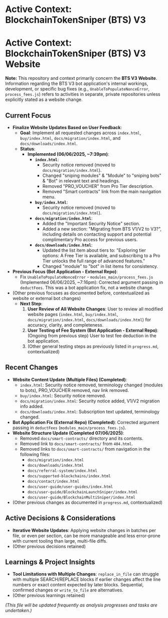 # Active Context: BlockchainTokenSniper (BTS) V3

# Active Context: BlockchainTokenSniper (BTS) V3 Website

**Note:** This repository and context primarily concern the **BTS V3 Website**. Information regarding the BTS V3 bot application's internal workings, development, or specific bug fixes (e.g., `UnableToPopulateNonceError`, `process_fees.js`) refers to activities in separate, private repositories unless explicitly stated as a website change.

## Current Focus

*   **Finalize Website Updates Based on User Feedback**:
    *   **Goal**: Implement all requested changes across `index.html`, `buy/index.html`, `docs/migration/index.html`, and `docs/downloads/index.html`.
    *   **Status**:
        *   **Implemented (06/06/2025, ~7:39pm)**:
            *   **`index.html`**:
                *   Security notice removed (moved to `docs/migration/index.html`).
                *   Changed "sniping modules" & "Module" to "sniping bots" & "Bot" in relevant text and headings.
                *   Removed "PRO_VOUCHER" from Pro Tier description.
                *   Removed "Smart contracts" link from the main navigation menu.
            *   **`buy/index.html`**:
                *   Security notice removed (moved to `docs/migration/index.html`).
            *   **`docs/migration/index.html`**:
                *   Added the "Important Security Notice" section.
                *   Added a new section: "Migrating from BTS V1/V2 to V3?", including details on contacting support and potential complimentary Pro access for previous users.
            *   **`docs/downloads/index.html`**:
                *   Updated the list item about tiers to: "Exploring tier options: A Free Tier is available, and subscribing to a Pro Tier unlocks the full range of advanced features."
                *   Changed "module" to "bot" in list items for consistency.
*   **Previous Focus (Bot Application - External Repo)**:
    *   Fix `UnableToPopulateNonceError` - `modules_main/process_fees.js` (Implemented 06/06/2025, ~7:16pm): Corrected argument passing in `deductFees`. This was a bot application fix, not a website change.
*   (Other previous focuses as documented before, contextualized as website or external bot changes)
    *   **Next Step**:
        1.  **User Review of All Website Changes**: User to review all modified website pages (`index.html`, `buy/index.html`, `docs/migration/index.html`, `docs/downloads/index.html`) for accuracy, clarity, and completeness.
        2.  **User Testing of Fee System (Bot Application - External Repo)**: (Ongoing from previous step) User to test fee deduction in the bot application.
        3.  (Other general testing steps as previously listed in `progress.md`, contextualized)

## Recent Changes

*   **Website Content Update (Multiple Files) (Completed)**:
    *   `index.html`: Security notice removed, terminology changed (modules to bots), PRO_VOUCHER removed, nav link removed.
    *   `buy/index.html`: Security notice removed.
    *   `docs/migration/index.html`: Security notice added, V1/V2 migration info added.
    *   `docs/downloads/index.html`: Subscription text updated, terminology changed.
*   **Bot Application Fix (External Repo) (Completed)**: Corrected argument passing in `deductFees` (`modules_main/process_fees.js`).
*   **Website Structure Update (Completed 07/06/2025)**:
    *   Removed `docs/smart-contracts/` directory and its contents.
    *   Removed link to `docs/smart-contracts/` from `404.html`.
    *   Removed links to `docs/smart-contracts/` from navigation in the following files:
        *   `docs/migration/index.html`
        *   `docs/downloads/index.html`
        *   `docs/referral-system/index.html`
        *   `docs/supported-blockchains/index.html`
        *   `docs/contact/index.html`
        *   `docs/user-guide/user-guides/index.html`
        *   `docs/user-guide/BlockchainLaunchSniper/index.html`
        *   `docs/user-guide/BlockchainMultiSniper/index.html`
*   (Other previous changes as documented in `progress.md`, contextualized)


## Active Decisions & Considerations

*   **Iterative Website Updates**: Applying website changes in batches per file, or even per section, can be more manageable and less error-prone with current tooling than large, multi-file diffs.
*   (Other previous decisions retained)

## Learnings & Project Insights

*   **Tool Limitations with Multiple Changes**: `replace_in_file` can struggle with multiple SEARCH/REPLACE blocks if earlier changes affect the line numbers or exact content expected by later blocks. Sequential, confirmed changes or `write_to_file` are alternatives.
*   (Other previous learnings retained)

*(This file will be updated frequently as analysis progresses and tasks are undertaken.)*
